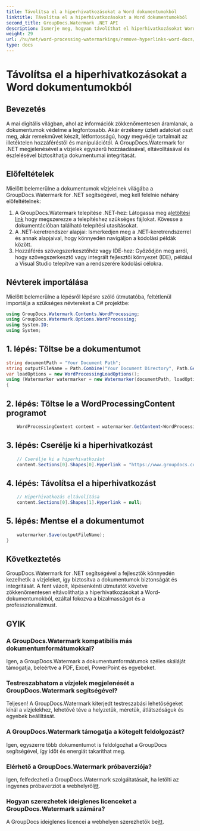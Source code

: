 ```yaml
---
title: Távolítsa el a hiperhivatkozásokat a Word dokumentumokból
linktitle: Távolítsa el a hiperhivatkozásokat a Word dokumentumokból
second_title: GroupDocs.Watermark .NET API
description: Ismerje meg, hogyan távolíthat el hiperhivatkozásokat Word-dokumentumokból a GroupDocs.Watermark for .NET segítségével. Fokozatmentesen fokozza a dokumentumok biztonságát.
weight: 29
url: /hu/net/word-processing-watermarkings/remove-hyperlinks-word-docs/
type: docs
---
```

# Távolítsa el a hiperhivatkozásokat a Word dokumentumokból

## Bevezetés
A mai digitális világban, ahol az információk zökkenőmentesen áramlanak, a dokumentumok védelme a legfontosabb. Akár érzékeny üzleti adatokat oszt meg, akár remekművet készít, létfontosságú, hogy megvédje tartalmait az illetéktelen hozzáféréstől és manipulációtól. A GroupDocs.Watermark for .NET megjelenésével a vízjelek egyszerű hozzáadásával, eltávolításával és észlelésével biztosíthatja dokumentumai integritását.
## Előfeltételek
Mielőtt belemerülne a dokumentumok vízjeleinek világába a GroupDocs.Watermark for .NET segítségével, meg kell felelnie néhány előfeltételnek:
1.  A GroupDocs.Watermark telepítése .NET-hez: Látogassa meg a[letöltési link](https://releases.groupdocs.com/Watermark/net/) hogy megszerezze a telepítéshez szükséges fájlokat. Kövesse a dokumentációban található telepítési utasításokat.
2. A .NET-keretrendszer alapjai: Ismerkedjen meg a .NET-keretrendszerrel és annak alapjaival, hogy könnyedén navigáljon a kódolási példák között.
3. Hozzáférés szövegszerkesztőhöz vagy IDE-hez: Győződjön meg arról, hogy szövegszerkesztő vagy integrált fejlesztői környezet (IDE), például a Visual Studio telepítve van a rendszerére kódolási célokra.

## Névterek importálása
Mielőtt belemerülne a lépésről lépésre szóló útmutatóba, feltétlenül importálja a szükséges névtereket a C# projektbe:
```csharp
using GroupDocs.Watermark.Contents.WordProcessing;
using GroupDocs.Watermark.Options.WordProcessing;
using System.IO;
using System;
```
## 1. lépés: Töltse be a dokumentumot
```csharp
string documentPath = "Your Document Path";
string outputFileName = Path.Combine("Your Document Directory", Path.GetFileName(documentPath));
var loadOptions = new WordProcessingLoadOptions();
using (Watermarker watermarker = new Watermarker(documentPath, loadOptions))
{
```
## 2. lépés: Töltse le a WordProcessingContent programot
```csharp
    WordProcessingContent content = watermarker.GetContent<WordProcessingContent>();
```
## 3. lépés: Cserélje ki a hiperhivatkozást
```csharp
    // Cserélje ki a hiperhivatkozást
    content.Sections[0].Shapes[0].Hyperlink = "https://www.groupdocs.com/”;
```
## 4. lépés: Távolítsa el a hiperhivatkozást
```csharp
    // Hiperhivatkozás eltávolítása
    content.Sections[0].Shapes[1].Hyperlink = null;
```
## 5. lépés: Mentse el a dokumentumot
```csharp
    watermarker.Save(outputFileName);
}
```

## Következtetés
GroupDocs.Watermark for .NET segítségével a fejlesztők könnyedén kezelhetik a vízjeleket, így biztosítva a dokumentumok biztonságát és integritását. A fent vázolt, lépésenkénti útmutatót követve zökkenőmentesen eltávolíthatja a hiperhivatkozásokat a Word-dokumentumokból, ezáltal fokozva a bizalmasságot és a professzionalizmust.
## GYIK
### A GroupDocs.Watermark kompatibilis más dokumentumformátumokkal?
Igen, a GroupDocs.Watermark a dokumentumformátumok széles skáláját támogatja, beleértve a PDF, Excel, PowerPoint és egyebeket.
### Testreszabhatom a vízjelek megjelenését a GroupDocs.Watermark segítségével?
Teljesen! A GroupDocs.Watermark kiterjedt testreszabási lehetőségeket kínál a vízjelekhez, lehetővé téve a helyzetük, méretük, átlátszóságuk és egyebek beállítását.
### A GroupDocs.Watermark támogatja a kötegelt feldolgozást?
Igen, egyszerre több dokumentumot is feldolgozhat a GroupDocs segítségével, így időt és energiát takaríthat meg.
### Elérhető a GroupDocs.Watermark próbaverziója?
 Igen, felfedezheti a GroupDocs.Watermark szolgáltatásait, ha letölti az ingyenes próbaverziót a webhelyről[itt](https://releases.groupdocs.com/).
### Hogyan szerezhetek ideiglenes licenceket a GroupDocs.Watermark számára?
 A GroupDocs ideiglenes licencei a webhelyen szerezhetők be[itt](https://purchase.groupdocs.com/temporary-license/).